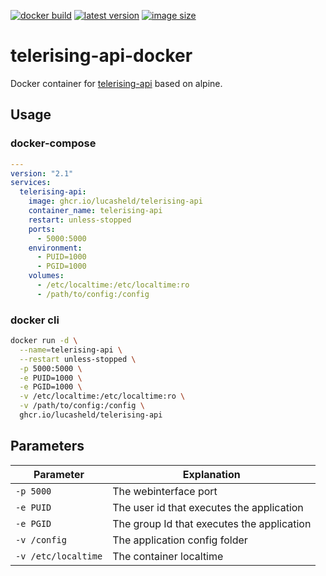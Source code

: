 [![docker build](https://github.com/lucasheld/telerising-api-docker/actions/workflows/main.yml/badge.svg)](https://github.com/lucasheld/telerising-api-docker/actions/workflows/main.yml)
[![latest version](https://ghcr-badge.herokuapp.com/lucasheld/telerising-api/latest_tag?trim=major&label=latest%20version)](https://github.com/lucasheld/telerising-api-docker/pkgs/container/telerising-api/versions)
[![image size](https://ghcr-badge.herokuapp.com/lucasheld/telerising-api/size)](https://github.com/lucasheld/telerising-api-docker/pkgs/container/telerising-api)

telerising-api-docker
=====================
Docker container for [telerising-api](https://github.com/sunsettrack4/telerising-api) based on alpine.

## Usage

### docker-compose
```yaml
---
version: "2.1"
services:
  telerising-api:
    image: ghcr.io/lucasheld/telerising-api
    container_name: telerising-api
    restart: unless-stopped
    ports:
      - 5000:5000
    environment:
      - PUID=1000
      - PGID=1000
    volumes:
      - /etc/localtime:/etc/localtime:ro
      - /path/to/config:/config
```

### docker cli

```bash
docker run -d \
  --name=telerising-api \
  --restart unless-stopped \
  -p 5000:5000 \
  -e PUID=1000 \
  -e PGID=1000 \
  -v /etc/localtime:/etc/localtime:ro \
  -v /path/to/config:/config \
  ghcr.io/lucasheld/telerising-api
```

## Parameters

| Parameter | Explanation |
| ---- | --- |
| `-p 5000` | The webinterface port |
| `-e PUID` | The user id that executes the application |
| `-e PGID` | The group Id that executes the application |
| `-v /config` | The application config folder |
| `-v /etc/localtime` | The container localtime |
